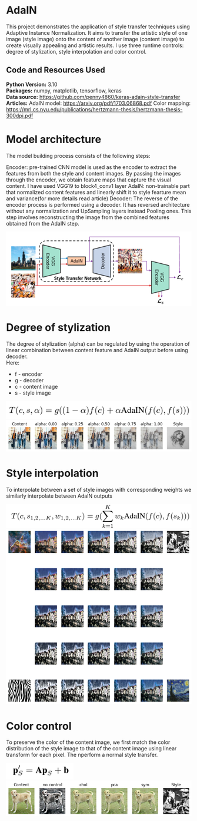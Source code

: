# AdaIN
This project demonstrates the application of style transfer techniques using Adaptive Instance Normalization. It aims to transfer the artistic style of one image (style image) onto the content of another image (content image) to create visually appealing and artistic results. I use three runtime controls: degree of stylization, style interpolation and color control.

## Code and Resources Used 
**Python Version:** 3.10  
**Packages:** numpy, matplotlib, tensorflow, keras  
**Data source:** https://github.com/penny4860/keras-adain-style-transfer  
**Articles:** 
AdaIN model: https://arxiv.org/pdf/1703.06868.pdf
Color mapping: https://mrl.cs.nyu.edu/publications/hertzmann-thesis/hertzmann-thesis-300dpi.pdf

# Model architecture
The model building process consists of the following steps:

Encoder: pre-trained CNN model is used as the encoder to extract the features from both the style and content images. By passing the images through the encoder, we obtain feature maps that capture the visual content. I have used VGG19 to block4_conv1 layer
AdaIN: non-trainable part that normalized content features and linearly shift it to style fearture mean and variance(for more details read article)
Decoder: The reverse of the encoder process is performed using a decoder. It has reversed architecture without any normalization and UpSampling layers instead Pooling ones. This step involves reconstructing the image from the combined features obtained from the AdaIN step.

![alt text](https://github.com/HalyshAnton/AdaIN/blob/main/formulas/model%20architecture.png)
<p align="center">
 <src=https://github.com/HalyshAnton/AdaIN/blob/main/formulas/model%20architecture.png>
 </p>

# Degree of stylization
The degree of stylization (alpha) can be regulated by using the operation of linear combination between content feature and AdaIN output before using decoder.  
Here:
* f - encoder
* g - decoder
* c - content image
* s - style image

![alt_text](https://github.com/HalyshAnton/AdaIN/blob/main/formulas/formula%20degree%20of%20stylization.png)
![alt text](https://github.com/HalyshAnton/AdaIN/blob/main/degree%20of%20stylization.png)

# Style interpolation
To interpolate between a set of style images with corresponding weights we similarly interpolate between AdaIN outputs

![alt_text](https://github.com/HalyshAnton/AdaIN/blob/main/formulas/formula%20style%20interpolation.png)
![alt text](https://github.com/HalyshAnton/AdaIN/blob/main/weighted%20stylization.png)

# Color control
To preserve the color of the content image, we first match the color distribution of the style image to that of the content image using linear transform for each pixel. The nperform a normal style transfer.

![alt_text](https://github.com/HalyshAnton/AdaIN/blob/main/formulas/formula%20color%20control.png)  
![alt text](https://github.com/HalyshAnton/AdaIN/blob/main/color%20control.png)
